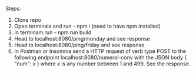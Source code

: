 Steps: 
1. Clone repo
2. Open terminala and run - npm i (need to have npm installed)
3. In terminam run - npm run build
4. Head to localhost:8080/ping/monday and see response
5. Head to localhost:8080/ping/friday and see response
6. In Postman or Insomnia send a HTTP request of verb type POST to the following endpoint localhost:8080/numeral-conv with the JSON body { "num": x } where x is any number between 1 and 499. See the response.
